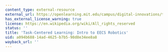 ```yaml
---
content_type: external-resource
external_url: https://openlearning.mit.edu/campus/digital-innovations/task-centered-learning-intro-eecs-robotics
has_external_license_warning: true
license: https://en.wikipedia.org/wiki/All_rights_reserved
status: ''
title: 'Task-Centered Learning: Intro to EECS Robotics'
uid: a094b688-14ad-4625-b7b5-98d8e34ee8a8
wayback_url: ''
---
```

